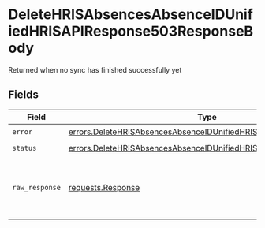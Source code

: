 # DeleteHRISAbsencesAbsenceIDUnifiedHRISAPIResponse503ResponseBody

Returned when no sync has finished successfully yet


## Fields

| Field                                                                                                                                                  | Type                                                                                                                                                   | Required                                                                                                                                               | Description                                                                                                                                            |
| ------------------------------------------------------------------------------------------------------------------------------------------------------ | ------------------------------------------------------------------------------------------------------------------------------------------------------ | ------------------------------------------------------------------------------------------------------------------------------------------------------ | ------------------------------------------------------------------------------------------------------------------------------------------------------ |
| `error`                                                                                                                                                | [errors.DeleteHRISAbsencesAbsenceIDUnifiedHRISAPIResponse503Error](../../models/errors/deletehrisabsencesabsenceidunifiedhrisapiresponse503error.md)   | :heavy_check_mark:                                                                                                                                     | N/A                                                                                                                                                    |
| `status`                                                                                                                                               | [errors.DeleteHRISAbsencesAbsenceIDUnifiedHRISAPIResponse503Status](../../models/errors/deletehrisabsencesabsenceidunifiedhrisapiresponse503status.md) | :heavy_check_mark:                                                                                                                                     | N/A                                                                                                                                                    |
| `raw_response`                                                                                                                                         | [requests.Response](https://requests.readthedocs.io/en/latest/api/#requests.Response)                                                                  | :heavy_minus_sign:                                                                                                                                     | Raw HTTP response; suitable for custom response parsing                                                                                                |